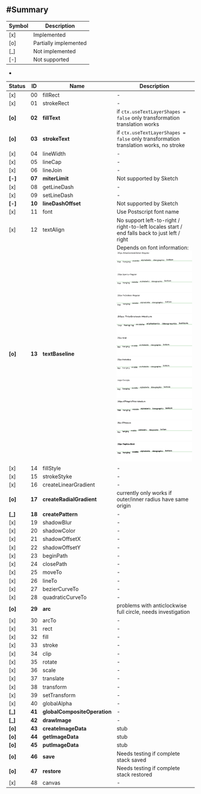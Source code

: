 #Summary
-

| Symbol | Description |
|--------|-------------|
| [x] | Implemented
| [o] | Partially implemented |
| [_] | Not implemented |
| [-] | Not supported |


-

| Status  | ID     | Name | Description |
|---------|--------|------|-------------|
| [x]     | 00     | fillRect | - |
| [x]     | 01     | strokeRect | - |
| **[o]** | **02** | **fillText** | if `ctx.useTextLayerShapes = false` only transformation translation works
| **[o]** | **03** | **strokeText** | if `ctx.useTextLayerShapes = false` only transformation translation works, no stroke |
| [x]     | 04     | lineWidth | - |
| [x]     | 05     | lineCap | - |
| [x]     | 06     | lineJoin | - |
| **[-]** | **07** | **miterLimit** | Not supported by Sketch |
| [x]     | 08     | getLineDash | - |
| [x]     | 09     | setLineDash | - |
| **[-]** | **10** | **lineDashOffset** | Not supported by Sketch |
| [x]     | 11     | font | Use Postscript font name |
| [x]     | 12     | textAlign | No support left-to-right / right-to-left locales start / end falls back to just left / right |
| **[o]** | **13** | **textBaseline** | Depends on font information: ![](./summary-assets/13-textBaseline-sample-00.png) ![](./summary-assets/13-textBaseline-sample-01.png) ![](./summary-assets/13-textBaseline-sample-02.png) ![](./summary-assets/13-textBaseline-sample-03.png) ![](./summary-assets/13-textBaseline-sample-04.png) ![](./summary-assets/13-textBaseline-sample-05.png) ![](./summary-assets/13-textBaseline-sample-06.png) ![](./summary-assets/13-textBaseline-sample-07.png) ![](./summary-assets/13-textBaseline-sample-08.png) ![](./summary-assets/13-textBaseline-sample-09.png)
| [x]     | 14     | fillStyle | - |
| [x]     | 15     | strokeStyke | - |
| [x]     | 16     | createLinearGradient | - |
| **[o]** | **17** | **createRadialGradient** | currently only works if outer/inner radius have same origin |
| **[_]** | **18** | **createPattern** | - |
| [x]     | 19     | shadowBlur | - |
| [x]     | 20     | shadowColor | - |
| [x]     | 21     | shadowOffsetX | - |
| [x]     | 22     | shadowOffsetY | - |
| [x]     | 23     | beginPath | - |
| [x]     | 24     | closePath | - |
| [x]     | 25     | moveTo | - |
| [x]     | 26     | lineTo | - |
| [x]     | 27     | bezierCurveTo | - |
| [x]     | 28     | quadraticCurveTo | - |
| **[o]** | **29** | **arc** | problems with anticlockwise full circle, needs investigation |
| [x]     | 30     | arcTo | - |
| [x]     | 31     | rect | - |
| [x]     | 32     | fill | - |
| [x]     | 33     | stroke | - |
| [x]     | 34     | clip | - |
| [x]     | 35     | rotate | - |
| [x]     | 36     | scale | - |
| [x]     | 37     | translate | - |
| [x]     | 38     | transform | - |
| [x]     | 39     | setTransform | - |
| [x]     | 40     | globalAlpha | - |
| **[_]** | **41** | **globalCompositeOperation** | - |
| **[_]** | **42** | **drawImage** | - |
| **[o]** | **43** | **createImageData** | stub |
| **[o]** | **44** | **getImageData** | stub |
| **[o]** | **45** | **putImageData** | stub |
| **[o]** | **46** | **save** | Needs testing if complete stack saved |
| **[o]** | **47** | **restore** | Needs testing if complete stack restored  |
| [x]     | 48     | canvas | - |

